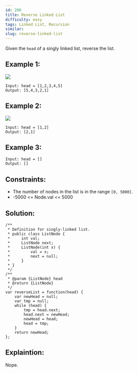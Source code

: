 ```yaml
---
id: 206
title: Reverse Linked List
difficulty: easy
tags: Linked List, Recursion
similar:
slug: reverse-linked-list
---
```


Given the `head` of a singly linked list, reverse the list.

## Example 1:

![](https://assets.leetcode.com/uploads/2021/02/19/rev1ex1.jpg)

```
Input: head = [1,2,3,4,5]
Output: [5,4,3,2,1]
```

## Example 2:

![](https://assets.leetcode.com/uploads/2021/02/19/rev1ex2.jpg)

```
Input: head = [1,2]
Output: [2,1]
```

## Example 3:

```
Input: head = []
Output: []
```

## Constraints:

- The number of nodes in the list is in the range `[0, 5000]`.
- -5000 <= Node.val <= 5000

## Solution:

```
/**
 * Definition for singly-linked list.
 * public class ListNode {
 *     int val;
 *     ListNode next;
 *     ListNode(int x) {
 *         val = x;
 *         next = null;
 *     }
 * }
 */
/**
 * @param {ListNode} head
 * @return {ListNode}
 */
var reverseList = function(head) {
    var newHead = null;
    var tmp = null;
    while (head) {
        tmp = head.next;
        head.next = newHead;
        newHead = head;
        head = tmp;
    }
    return newHead;
};
```

## Explaintion:

Nope.
